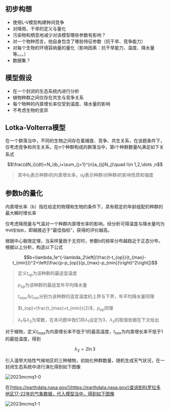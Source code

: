 ## 初步构想

- 使用L-V模型构建种间竞争
- 对降雨、干旱的定义与量化
- 污染物和栖息地减少对该模型哪些参数有影响？
- 对一个物种而言，他自身包含了哪些特征参数（抗干旱、竞争能力）
- 对每个生物的环境容纳量的量化（影响因素：抗干旱能力、温度、降水量等。。。）
- 数据集？

## 模型假设
- 在一个封闭的生态系统内进行分析
- 植物种群之间仅存在共生与竞争关系
- 每个物种的内禀增长率仅受到温度、降水量的影响
- 不考虑生物的变异

## Lotka-Volterra模型

在一个群落当中，不同的生物之间存在着捕食、竞争、共生关系，在该题条件下，仅考虑竞争和共生关系，在n个种群构成的群落当中，第$i$个种群数量$N_i$满足如下关系式

$$\frac{dN_i}{dt}=N_i(b_i+\sum_{j=1}^{n}a_{ij}N_j)\quad i\in 1,2,\dots ,n$$

> 其中$b_i$表示种群$i$的内禀增长率，$a_ij$表示种群$i$对种群$i$的影响性质和强度

## 参数b的量化

内禀增长率（b）指在给定的物理和生物的条件下，具有稳定的年龄组配的种群的最大瞬时增长率

仅考虑降雨量与气温对一个种群内禀增长率的影响，经分析可得温度与降水量均为`中间型指标`，即越接近于“最佳指标”，获得的评价越高。

根据中心极限定理，当采样量趋于无穷时，参数b的频率分布越趋近于正态分布，根据以上分析，构造以下公式

$$b=\lambda_1e^{-\lambda_2\left[(\frac{t-t_{op}}{t_{max}-t_{min}})^2+\left(\frac{p-p_{op}}{p_{max}-p_{min}}\right)^2\right]}$$

> 定义$t_{op}$为该种群的最适宜温度
> 
> $p_{op}$为该种群的最适宜年平均降水量
> 
> $t_{max}$与$t_{min}$分别为该种群的适宜温度的上界与下界，年平均降水量同理
> 
> $t_{op}=\frac{t_{max}+t_{min}}{2}$，$p_{op}$同理
> 
> $\lambda_1$与$\lambda_2$为常数，在本问题中我们将$\lambda_1$设定为$3$，$\lambda_2$的取值依据在下文给出

对于植物，定义$t_{max}$为内禀增长率不低于$1$的最高温度，$t_{min}$为内禀增长率不低于$1$的最低温度，得到

$$\lambda_2=2\ln 3$$

引入温带大陆性气候地区的三种植物，初始化种群数量，随机生成天气状况，在一封闭生态系统中进行演化得到如下图像

![2023mcmq1-0](https://github.com/DINOREXNB/dinorexnb.github.io/blob/main/docs/images/2023mcmq1-0.png?raw=true)

在[https://earthdata.nasa.gov/](https://earthdata.nasa.gov/)查询到科罗拉多地区17-22年的气象数据，代入模型当中，得到如下图像

![2023mcmq1-1](https://github.com/DINOREXNB/dinorexnb.github.io/blob/main/docs/images/2023mcmq1-1.png?raw=true)